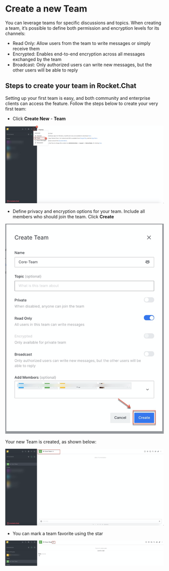 # Create a new Team

You can leverage teams for specific discussions and topics. When creating a team, it’s possible to define both permission and encryption levels for its channels:

* Read Only: Allow users from the team to write messages or simply receive them
* Encrypted: Enables end-to-end encryption across all messages exchanged by the team
* Broadcast: Only authorized users can write new messages, but the other users will be able to reply

## **Steps to create your team in Rocket.Chat**

Setting up your first team is easy, and both community and enterprise clients can access the feature. Follow the steps below to create your very first team:

* Click **Create New** - **Team**

![](../../../.gitbook/assets/image%20%28337%29.png)

* Define privacy and encryption options for your team. Include all members who should join the team. Click **Create**

![](../../../.gitbook/assets/image%20%28338%29.png)

Your new Team is created, as shown below:

![](../../../.gitbook/assets/image%20%28339%29.png)

* You can mark a team favorite using the star

![](../../../.gitbook/assets/image%20%28349%29%20%281%29%20%281%29%20%281%29%20%281%29%20%282%29%20%282%29.png)

